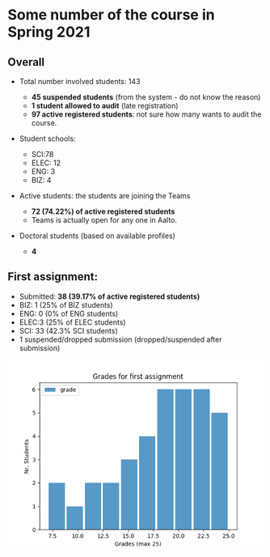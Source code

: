 # Some number of the course in Spring 2021

## Overall
* Total number involved students: 143
  - **45 suspended students** (from the system - do not know the reason)
  - **1 student allowed to audit** (late registration)
  - **97 active registered students**: not sure how many wants to audit the course.

* Student schools:
  - SCI:78
  - ELEC: 12
  - ENG: 3
  - BIZ: 4
* Active students: the students are joining the Teams
  - **72 (74.22%) of active registered students**
  - Teams is actually open for any one in Aalto.
* Doctoral students (based on available profiles)
  - **4**

## First assignment:
  - Submitted: **38 (39.17% of active registered students)**
  - BIZ: 1 (25% of BIZ students)
  - ENG: 0 (0% of ENG students)
  - ELEC:3 (25% of ELEC students)
  - SCI: 33 (42.3% SCI students)
  - 1 suspended/dropped submission (dropped/suspended after submission)

![Grades of the first assignment](assignment1gradhis.png)
